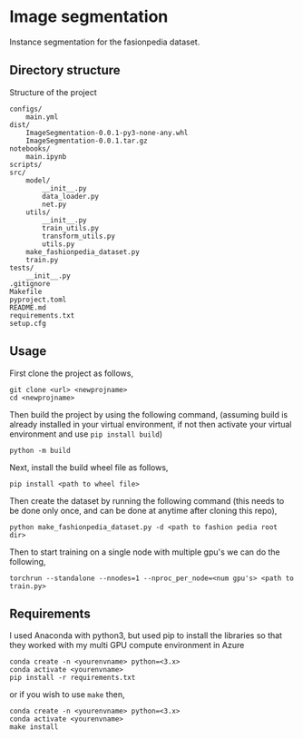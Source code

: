 # Image segmentation
Instance segmentation for the fasionpedia dataset.

## Directory structure
Structure of the project
```
configs/
    main.yml
dist/
    ImageSegmentation-0.0.1-py3-none-any.whl
    ImageSegmentation-0.0.1.tar.gz
notebooks/
    main.ipynb
scripts/
src/
    model/
        __init__.py
        data_loader.py
        net.py
    utils/
        __init__.py
        train_utils.py
        transform_utils.py
        utils.py
    make_fashionpedia_dataset.py
    train.py
tests/
    __init__.py
.gitignore
Makefile
pyproject.toml
README.md
requirements.txt
setup.cfg
```

## Usage
First clone the project as follows,
```
git clone <url> <newprojname>
cd <newprojname>
```
Then build the project by using the following command, (assuming build is already installed in your virtual environment, if not then activate your virtual environment and use `pip install build`)
```
python -m build
```
Next, install the build wheel file as follows,
```
pip install <path to wheel file>
```
Then create the dataset by running the following command (this needs to be done only once, and can be done at anytime after cloning this repo),
```
python make_fashionpedia_dataset.py -d <path to fashion pedia root dir>
```
Then to start training on a single node with multiple gpu's we can do the following,
```
torchrun --standalone --nnodes=1 --nproc_per_node=<num gpu's> <path to train.py>
```

## Requirements
I used Anaconda with python3, but used pip to install the libraries so that they worked with my multi GPU compute environment in Azure

```
conda create -n <yourenvname> python=<3.x>
conda activate <yourenvname>
pip install -r requirements.txt
```
or if you wish to use `make` then,
```
conda create -n <yourenvname> python=<3.x>
conda activate <yourenvname>
make install
```